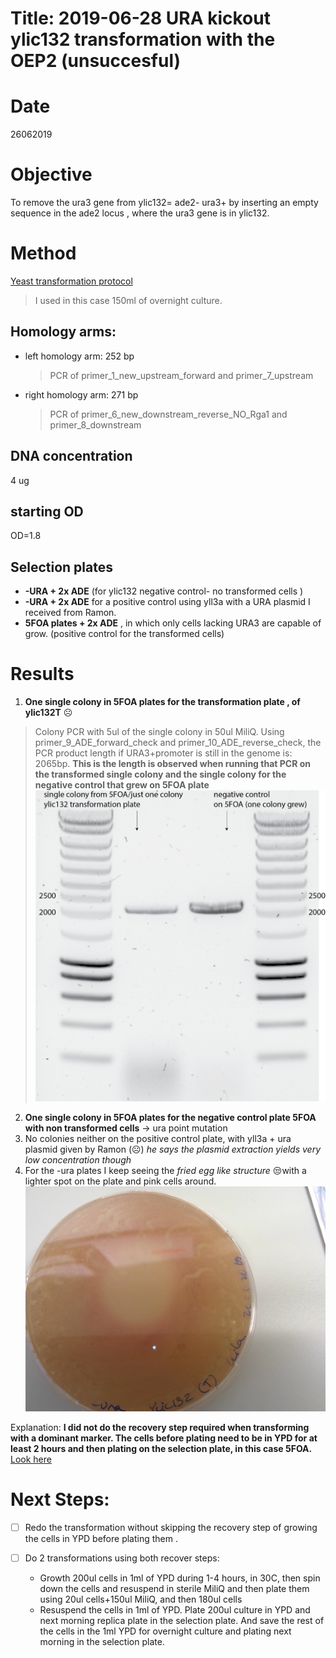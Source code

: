 # Title: 2019-06-28 URA kickout ylic132  transformation with the OEP2 (unsuccesful)

# Date
26062019
# Objective
To remove the ura3 gene from ylic132= ade2- ura3+ by inserting an empty sequence in the ade2 locus , where the ura3 gene is in ylic132.

# Method
[Yeast transformation protocol](C:\Users\linigodelacruz\Documents\PhD_2018\Documentation\SATAY\URA_transformation_in_the_ADE_locus_032019\Protocol_PCR.pdf)

 > I used in this case 150ml of overnight culture.

## Homology arms:
* left homology arm: 252 bp
  > PCR of primer_1_new_upstream_forward and primer_7_upstream
* right homology arm: 271 bp
  > PCR of primer_6_new_downstream_reverse_NO_Rga1 and primer_8_downstream

## DNA concentration
4 ug
## starting OD
OD=1.8

## Selection plates
- **-URA + 2x ADE** (for ylic132 negative control- no transformed cells )
- **-URA + 2x ADE** for a positive control using yll3a with a URA plasmid I received from Ramon.
- **5FOA plates + 2x ADE** , in which only cells lacking URA3 are capable of grow. (positive control for the transformed cells)

# Results
1. **One single colony in 5FOA plates for the transformation plate , of ylic132T** ☹️
> Colony PCR with 5ul of the single colony in 50ul MiliQ. Using primer_9_ADE_forward_check and primer_10_ADE_reverse_check, the PCR product length if URA3+promoter is still in the genome is: 2065bp. **This is the length is observed when running that PCR on the transformed single colony and the single colony for the negative control that grew on 5FOA plate**
![](../Images/17062019_ura_kick_single_only_colony_check_PCR_2019-07-01_14hr_28min_edited.png)
2. **One single colony in 5FOA plates for the negative control plate 5FOA with non transformed cells** -> ura point mutation
3. No colonies neither on the positive control plate, with yll3a + ura plasmid given by Ramon (☹️) *he says the plasmid extraction yields very low concentration though*
4. For the -ura plates I keep seeing the *fried egg like structure* 😒with a lighter spot on the plate and pink cells around.
![](../Images/IMG_20190701_26062019_ura_kick_transform.jpg)


Explanation: **I did not do the recovery step required when transforming with a dominant marker. The cells before plating need to be in YPD for at least 2 hours and then plating on the selection plate, in this case 5FOA.**  [Look here](https://openwetware.org/wiki/McClean:Yeast_Transformation)

# Next Steps:
- [ ] Redo the transformation without skipping the recovery step of growing the cells in YPD before plating them .
- [ ] Do 2 transformations using both recover steps:

    - Growth 200ul cells in 1ml of YPD during 1-4 hours, in 30C, then spin down the cells and resuspend in sterile MiliQ and then plate them using 20ul cells+150ul MiliQ, and then 180ul cells
    - Resuspend the cells in 1ml of YPD. Plate 200ul culture in YPD and next morning replica plate in the selection plate. And save the rest of the cells in the 1ml YPD for overnight culture and plating next morning in the selection plate.
